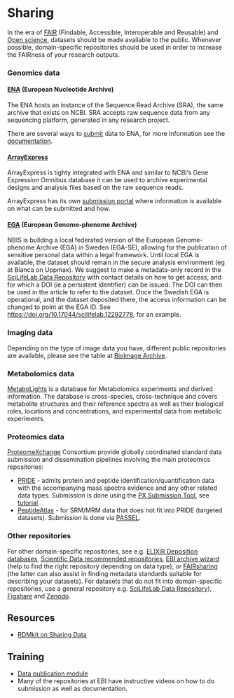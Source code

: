 # Sharing

In the era of [FAIR](./fair-principles.md) (Findable, Accessible, Interoperable and Reusable) and [Open science](https://www.vr.se/english/mandates/open-science/open-access-to-research-data.html), datasets should be made available to the public. Whenever possible, domain-specific repositories should be used in order to increase the FAIRness of your research outputs.

<!-- Put the text below into selectable/expandable sections -->
### Genomics data
#### [ENA](https://www.ebi.ac.uk/ena) (European Nucleotide Archive)
The ENA hosts an instance of the Sequence Read Archive (SRA), the same archive that exists on NCBI. SRA accepts raw sequence data from any sequencing platform, generated in any research project.

There are several ways to [submit](https://www.ebi.ac.uk/ena/submit) data to ENA, for more information see the [documentation](https://ena-docs.readthedocs.io/en/latest/).

#### [ArrayExpress](https://www.ebi.ac.uk/arrayexpress/)
ArrayExpress is tighty integrated with ENA and similar to NCBI’s Gene Expression Omnibus database it can be used to archive experimental designs and analysis files based on the raw sequence reads.

ArrayExpress has its own [submission portal](https://www.ebi.ac.uk/arrayexpress/submit/overview.html) where information is available on what can be submitted and how.

#### [EGA](https://ega-archive.org/) (European Genome-phenome Archive)
NBIS is building a local federated version of the European Genome-phenome Archive (EGA) in Sweden (EGA-SE), allowing for the publication of sensitive personal data within a legal framework. Until local EGA is available, the dataset should remain in the secure analysis environment (eg at Bianca on Uppmax). We suggest to make a metadata-only record in the [SciLifeLab Data Repository](https://www.scilifelab.se/community-pages/systems-data/repository/) with contact details on how to get access, and for which a DOI (ie a persistent identifier) can be issued. The DOI can then be used in the article to refer to the dataset. Once the Swedish EGA is operational, and the dataset deposited there, the access information can be changed to point at the EGA ID. See <https://doi.org/10.17044/scilifelab.12292778>, for an example.

### Imaging data
Depending on the type of image data you have, different public repositories are available, please see the table at [BioImage Archive](https://www.ebi.ac.uk/bioimage-archive/).

### Metabolomics data
[MetaboLights](https://www.ebi.ac.uk/metabolights/) is a database for Metabolomics experiments and derived information. The database is cross-species, cross-technique and covers metabolite structures and their reference spectra as well as their biological roles, locations and concentrations, and experimental data from metabolic experiments.

### Proteomics data
[ProteomeXchange](http://www.proteomexchange.org/) Consortium provide globally coordinated standard data submission and dissemination pipelines involving the main proteomics repositories:

* [PRIDE](https://www.ebi.ac.uk/pride/) - admits protein and peptide identification/quantification data with the accompanying mass spectra evidence and any other related data types. Submission is done using the [PX Submission Tool](https://www.ebi.ac.uk/pride/markdownpage/pridesubmissiontool), see [tutorial](https://www.ebi.ac.uk/pride/static/markdown/submitdatapage/files/Submission_Tutorial.pdf).
* [PeptideAtlas](http://www.peptideatlas.org/) - for SRM/MRM data that does not fit into PRIDE (targeted datasets). Submission is done via [PASSEL](http://www.peptideatlas.org/passel/).

### Other repositories
For other domain-specific repositories, see e.g. [ELIXIR Deposition databases](https://elixir-europe.org/services/tag/elixir-deposition-databases), [Scientific Data recommended repositories](https://www.nature.com/sdata/policies/repositories), [EBI archive wizard](https://www.ebi.ac.uk/submission/) (help to find the right repository depending on data type), or [FAIRsharing](https://fairsharing.org/databases/) (the latter can also assist in finding metadata standards suitable for describing your datasets). For datasets that do not fit into domain-specific repositories, use a general repository e.g. [SciLifeLab Data Repository](https://www.scilifelab.se/community-pages/systems-data/repository/)), [Figshare](https://figshare.com/) and [Zenodo](https://zenodo.org/).

## Resources
* [RDMkit on Sharing Data](https://rdmkit.elixir-europe.org/sharing)

## Training
* [Data publication module](https://nbisweden.github.io/module-data-publication-dm-practices/)
* Many of the repositories at EBI have instructive videos on how to do submission as well as documentation.
